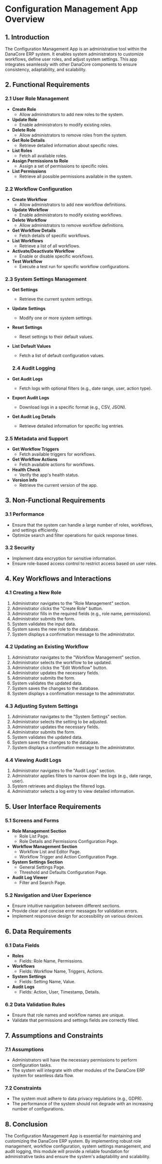 # Configuration Management App Overview

## 1. Introduction
The Configuration Management App is an administrative tool within the DanaCore ERP system. It enables system administrators to customize workflows, define user roles, and adjust system settings. This app integrates seamlessly with other DanaCore components to ensure consistency, adaptability, and scalability.

## 2. Functional Requirements
### 2.1 User Role Management
- **Create Role**
  - Allow administrators to add new roles to the system.
- **Update Role**
  - Enable administrators to modify existing roles.
- **Delete Role**
  - Allow administrators to remove roles from the system.
- **Get Role Details**
  - Retrieve detailed information about specific roles.
- **List Roles**
  - Fetch all available roles.
- **Assign Permissions to Role**
  - Assign a set of permissions to specific roles.
- **List Permissions**
  - Retrieve all possible permissions available in the system.

### 2.2 Workflow Configuration
- **Create Workflow**
  - Allow administrators to add new workflow definitions.
- **Update Workflow**
  - Enable administrators to modify existing workflows.
- **Delete Workflow**
  - Allow administrators to remove workflow definitions.
- **Get Workflow Details**
  - Fetch details of specific workflows.
- **List Workflows**
  - Retrieve a list of all workflows.
- **Activate/Deactivate Workflow**
  - Enable or disable specific workflows.
- **Test Workflow**
  - Execute a test run for specific workflow configurations.

### 2.3 System Settings Management
- **Get Settings**
  - Retrieve the current system settings.
- **Update Settings**
  - Modify one or more system settings.
- **Reset Settings**
  - Reset settings to their default values.
- **List Default Values**
  - Fetch a list of default configuration values.

  ### 2.4 Audit Logging
- **Get Audit Logs**
  - Fetch logs with optional filters (e.g., date range, user, action type).
- **Export Audit Logs**
  - Download logs in a specific format (e.g., CSV, JSON).
- **Get Audit Log Details**
  - Retrieve detailed information for specific log entries.

### 2.5 Metadata and Support
- **Get Workflow Triggers**
  - Fetch available triggers for workflows.
- **Get Workflow Actions**
  - Fetch available actions for workflows.
- **Health Check**
  - Verify the app's health status.
- **Version Info**
  - Retrieve the current version of the app.

## 3. Non-Functional Requirements
### 3.1 Performance
- Ensure that the system can handle a large number of roles, workflows, and settings efficiently.
- Optimize search and filter operations for quick response times.

### 3.2 Security
- Implement data encryption for sensitive information.
- Ensure role-based access control to restrict access based on user roles.

## 4. Key Workflows and Interactions
### 4.1 Creating a New Role
1. Administrator navigates to the "Role Management" section.
2. Administrator clicks the "Create Role" button.
3. Administrator fills in the required fields (e.g., role name, permissions).
4. Administrator submits the form.
5. System validates the input data.
6. System saves the new role to the database.
7. System displays a confirmation message to the administrator.

### 4.2 Updating an Existing Workflow
1. Administrator navigates to the "Workflow Management" section.
2. Administrator selects the workflow to be updated.
3. Administrator clicks the "Edit Workflow" button.
4. Administrator updates the necessary fields.
5. Administrator submits the form.
6. System validates the updated data.
7. System saves the changes to the database.
8. System displays a confirmation message to the administrator.

### 4.3 Adjusting System Settings
1. Administrator navigates to the "System Settings" section.
2. Administrator selects the setting to be adjusted.
3. Administrator updates the necessary fields.
4. Administrator submits the form.
5. System validates the updated data.
6. System saves the changes to the database.
7. System displays a confirmation message to the administrator.

### 4.4 Viewing Audit Logs
1. Administrator navigates to the "Audit Logs" section.
2. Administrator applies filters to narrow down the logs (e.g., date range, user).
3. System retrieves and displays the filtered logs.
4. Administrator selects a log entry to view detailed information.

## 5. User Interface Requirements
### 5.1 Screens and Forms
- **Role Management Section**
  - Role List Page.
  - Role Details and Permissions Configuration Page.
- **Workflow Management Section**
  - Workflow List and Editor Page.
  - Workflow Trigger and Action Configuration Page.
- **System Settings Section**
  - General Settings Page.
  - Threshold and Defaults Configuration Page.
- **Audit Log Viewer**
  - Filter and Search Page.

### 5.2 Navigation and User Experience
- Ensure intuitive navigation between different sections.
- Provide clear and concise error messages for validation errors.
- Implement responsive design for accessibility on various devices.

## 6. Data Requirements
### 6.1 Data Fields
- **Roles**
  - Fields: Role Name, Permissions.
- **Workflows**
  - Fields: Workflow Name, Triggers, Actions.
- **System Settings**
  - Fields: Setting Name, Value.
- **Audit Logs**
  - Fields: Action, User, Timestamp, Details.

### 6.2 Data Validation Rules
- Ensure that role names and workflow names are unique.
- Validate that permissions and settings fields are correctly filled.

## 7. Assumptions and Constraints
### 7.1 Assumptions
- Administrators will have the necessary permissions to perform configuration tasks.
- The system will integrate with other modules of the DanaCore ERP system for seamless data flow.

### 7.2 Constraints
- The system must adhere to data privacy regulations (e.g., GDPR).
- The performance of the system should not degrade with an increasing number of configurations.

## 8. Conclusion
The Configuration Management App is essential for maintaining and customizing the DanaCore ERP system. By implementing robust role management, workflow configuration, system settings management, and audit logging, this module will provide a reliable foundation for administrative tasks and ensure the system's adaptability and scalability.